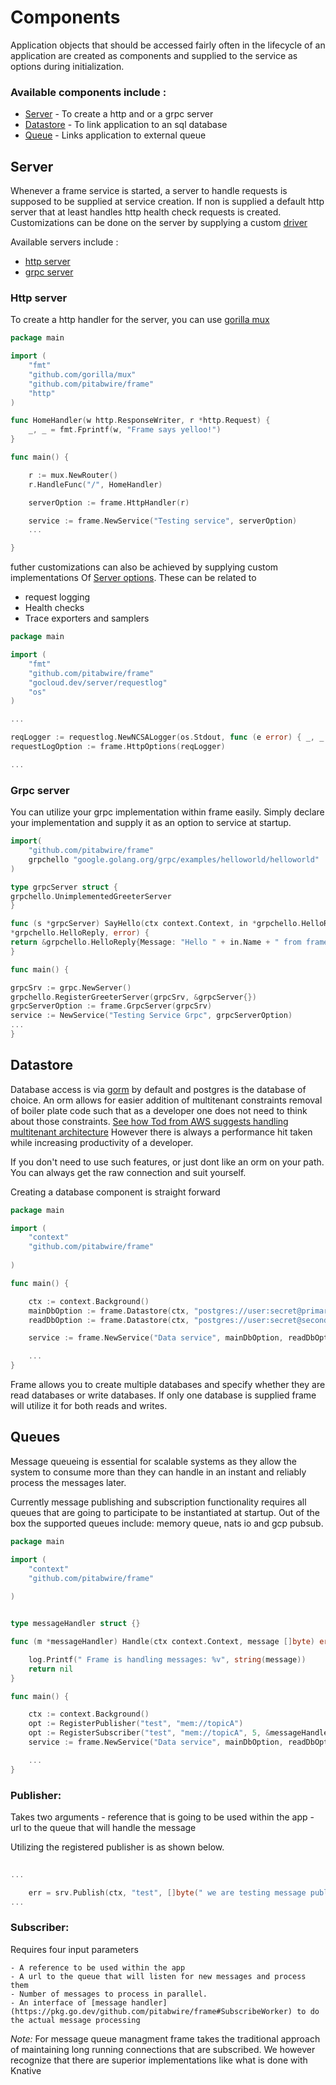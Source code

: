 
# Components

Application objects that should be accessed fairly often in the lifecycle of an application
are created as components and supplied to the service as options during initialization.

### Available components include :

- [Server](#server) - To create a http and or a grpc server
- [Datastore](#datastore) - To link application to an sql database 
- [Queue](#queues) - Links application to external queue

## Server

Whenever a frame service is started, a server to handle requests is supposed to be supplied at service creation. 
If non is supplied a default http server that at least handles http health check requests is created.
Customizations can be done on the server by supplying a custom [driver](https://pkg.go.dev/gocloud.dev/server/driver#Server)

Available servers include :
    
- [http server](#http-server)
- [grpc server](#grpc-server)

### Http server
To create a http handler for the server, you can use [gorilla mux](https://github.com/gorilla/mux)

````go
package main

import (
	"fmt"
	"github.com/gorilla/mux"
	"github.com/pitabwire/frame"
	"http"
)

func HomeHandler(w http.ResponseWriter, r *http.Request) {
	_, _ = fmt.Fprintf(w, "Frame says yelloo!")
}

func main() {

	r := mux.NewRouter()
	r.HandleFunc("/", HomeHandler)

	serverOption := frame.HttpHandler(r)

	service := frame.NewService("Testing service", serverOption)
	...

}
````
futher customizations can also be achieved by supplying custom implementations 
Of [Server options](https://pkg.go.dev/gocloud.dev/server#Options). These can be related to 

- request logging
- Health checks
- Trace exporters and samplers

````go
package main

import (
	"fmt"
	"github.com/pitabwire/frame"
	"gocloud.dev/server/requestlog"
	"os"
)

...

reqLogger := requestlog.NewNCSALogger(os.Stdout, func (e error) { _, _ = fmt.Fprintln(os.Stderr, e) })
requestLogOption := frame.HttpOptions(reqLogger)

...
````

### Grpc server 

You can utilize your grpc implementation within frame easily.
Simply declare your implementation and supply it as an option to service at startup.

````go
import(
    "github.com/pitabwire/frame"
    grpchello "google.golang.org/grpc/examples/helloworld/helloworld"
)

type grpcServer struct {
grpchello.UnimplementedGreeterServer
}

func (s *grpcServer) SayHello(ctx context.Context, in *grpchello.HelloRequest) (
*grpchello.HelloReply, error) {
return &grpchello.HelloReply{Message: "Hello " + in.Name + " from frame"}, nil
}

func main() {

grpcSrv := grpc.NewServer()
grpchello.RegisterGreeterServer(grpcSrv, &grpcServer{})
grpcServerOption := frame.GrpcServer(grpcSrv)
service := NewService("Testing Service Grpc", grpcServerOption)
...
}
````


## Datastore

Database access is via [gorm](https://gorm.io/docs/) by default and postgres is the database of choice. 
An orm allows for easier addition of multitenant constraints removal of boiler plate code such that as a developer one does not need to think about those constraints.
[See how Tod from AWS suggests handling multitenant architecture](https://www.youtube.com/watch?v=mwQ5lipGTBI)
However there is always a performance hit taken while increasing productivity of a developer.

If you don't need to use such features, or just dont like an orm on your path. 
You can always get the raw connection and suit yourself.

Creating a database component is straight forward

````go
package main

import (
	"context"
	"github.com/pitabwire/frame"
	
)

func main() {

	ctx := context.Background()
	mainDbOption := frame.Datastore(ctx, "postgres://user:secret@primary_server/service_db", false)
	readDbOption := frame.Datastore(ctx, "postgres://user:secret@secondary_server/service_db", true)

	service := frame.NewService("Data service", mainDbOption, readDbOption)

	...
}
````

Frame allows you to create multiple databases and specify whether they are read databases or write databases.
If only one database is supplied frame will utilize it for both reads and writes.

## Queues

Message queueing is essential for scalable systems as they allow the system to consume more than they can handle in an instant
and reliably process the messages later.

Currently message publishing and subscription functionality requires all queues that are going to participate to be instantiated at startup.
Out of the box the supported queues include: memory queue, nats io and gcp pubsub.

````go
package main

import (
	"context"
	"github.com/pitabwire/frame"
	
)


type messageHandler struct {}

func (m *messageHandler) Handle(ctx context.Context, message []byte) error {

	log.Printf(" Frame is handling messages: %v", string(message))
	return nil
}

func main() {

	ctx := context.Background()
	opt := RegisterPublisher("test", "mem://topicA")
	opt := RegisterSubscriber("test", "mem://topicA", 5, &messageHandler{} )
	service := frame.NewService("Data service", mainDbOption, readDbOption)

	...
}
````

### Publisher:

Takes two arguments 
	- reference that is going to be used within the app
	- url to the queue that will handle the message

Utilizing the registered publisher is as shown below.

	
````go
	
...

	err = srv.Publish(ctx, "test", []byte(" we are testing message publishing"))
...

````

###  Subscriber:

Requires four input parameters

	- A reference to be used within the app
	- A url to the queue that will listen for new messages and process them
	- Number of messages to process in parallel.
	- An interface of [message handler](https://pkg.go.dev/github.com/pitabwire/frame#SubscribeWorker) to do the actual message processing
	

*Note:* For message queue managment frame takes the traditional approach of maintaining long running connections that are subscribed. 
We however recognize that there are superior implementations like what is done with Knative

